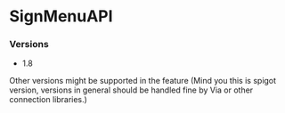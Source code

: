 # SignMenuAPI

### Versions
- 1.8

Other versions might be supported in the feature
(Mind you this is spigot version, versions in general should be 
handled fine by Via or other connection libraries.)
